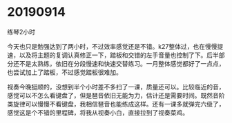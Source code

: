 # 20190914

练琴2小时

今天也只是勉强达到了两小时，不过效率感觉还是不错。k27整体过，也在慢慢提速，以及将主题的复调认真修正一下，踏板和交错的左手音量也控制了下。后半部分还不是太熟练，依旧在分段慢速和快速交替练习。一月整体感觉都好了一点点，也尝试加上了踏板，不过感觉踏板很难加。

视奏今晚挺顺的，没想到半个小时差不多扫了一课，质量还可以。比较临近的音，感觉可以不怎么看键盘了，但是琶音依旧无能为力，估计还是需要时间。既然音阶类旋律可以慢慢不看键盘，我相信琶音也能练成这样。还有一课多就弹完六级了，感觉这是个不错的里程碑，将我从视奏小白，直接拉到了视奏菜鸡。
